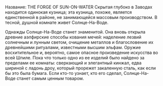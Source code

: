 Название: THE FORGE OF SUN-ON-WATER
Скрытая глубоко в Заводах находится одинокая кузница; эта кузница, похоже, является единственной в районе, не занимающейся массовым производством. В тесной, душной комнате живет Солнце-На-Воде.

Однажды Солнце-На-Воде станет знаменитой. Она вновь открыла древние аэлфирские способы кования мечей: наделение лезвий солнечным и лунным светом, очищение металлов и благословение их древнейшими ритуалами, известными высшим эльфам. Оружие восхитительное и, вероятно, самое опасное произведение искусства во всей Шпиле. Пока что только одно из ее изделий было найдено за пределами ее комнаты: сверкающий и элегантный кинжал, едва шириной с ладонь дроу, который прорежет закаленную сталь, как если бы это была бумага. Если кто-то узнает, кто его сделал, Солнце-На-Воде станет самым ценным товаром.